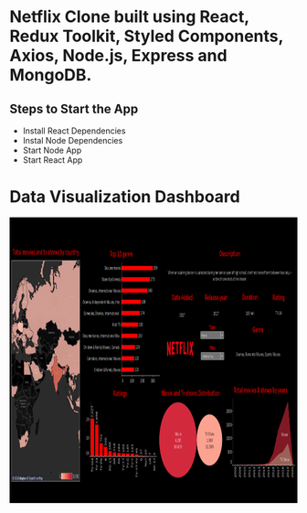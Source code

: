 # Netflix Clone built using React, Redux Toolkit, Styled Components, Axios, Node.js, Express and MongoDB.

## Steps to Start the App

+ Install React Dependencies
+ Instal Node Dependencies
+ Start Node App
+ Start React App

# Data Visualization Dashboard 

<a href="../../" target="_blank"><img src="https://raw.githubusercontent.com/akash-2410/NetFlix-Mern/master/Screenshot 2024-06-02 151712.png" height="500" width="1200"></a>




